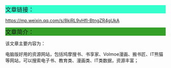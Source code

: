 <div style="background-color:#33ffcc;font-size:18px">文章链接：</div>



<a href="https://mp.weixin.qq.com/s/8kiRL9vHfI-BtngZR4gUkA" target="_blank" >https://mp.weixin.qq.com/s/8kiRL9vHfI-BtngZR4gUkA</a>



<div style="background-color:RGB(52,160,40);font-size:18px">文章简介：</div>

该文章主要内容为：

电脑版好用的资源网站，包括鸠摩搜书、书享家、Volmoe漫画、搬书匠、IT熊猫 等网站，可以搜索电子书、教育类、漫画类、IT类数据，资源丰富；

